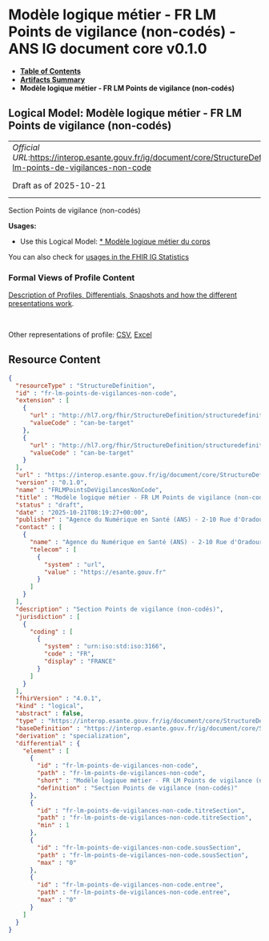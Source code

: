 # Modèle logique métier - FR LM Points de vigilance (non-codés) - ANS IG document core v0.1.0

* [**Table of Contents**](toc.md)
* [**Artifacts Summary**](artifacts.md)
* **Modèle logique métier - FR LM Points de vigilance (non-codés)**

## Logical Model: Modèle logique métier - FR LM Points de vigilance (non-codés) 

| | |
| :--- | :--- |
| *Official URL*:https://interop.esante.gouv.fr/ig/document/core/StructureDefinition/fr-lm-points-de-vigilances-non-code | *Version*:0.1.0 |
| Draft as of 2025-10-21 | *Computable Name*:FRLMPointsDeVigilancesNonCode |

 
Section Points de vigilance (non-codés) 

**Usages:**

* Use this Logical Model: [* Modèle logique métier du corps](StructureDefinition-FRLMCorpsDocument.md)

You can also check for [usages in the FHIR IG Statistics](https://packages2.fhir.org/xig/ans.document.fr.core|current/StructureDefinition/fr-lm-points-de-vigilances-non-code)

### Formal Views of Profile Content

 [Description of Profiles, Differentials, Snapshots and how the different presentations work](http://build.fhir.org/ig/FHIR/ig-guidance/readingIgs.html#structure-definitions). 

 

Other representations of profile: [CSV](StructureDefinition-fr-lm-points-de-vigilances-non-code.csv), [Excel](StructureDefinition-fr-lm-points-de-vigilances-non-code.xlsx) 



## Resource Content

```json
{
  "resourceType" : "StructureDefinition",
  "id" : "fr-lm-points-de-vigilances-non-code",
  "extension" : [
    {
      "url" : "http://hl7.org/fhir/StructureDefinition/structuredefinition-type-characteristics",
      "valueCode" : "can-be-target"
    },
    {
      "url" : "http://hl7.org/fhir/StructureDefinition/structuredefinition-type-characteristics",
      "valueCode" : "can-be-target"
    }
  ],
  "url" : "https://interop.esante.gouv.fr/ig/document/core/StructureDefinition/fr-lm-points-de-vigilances-non-code",
  "version" : "0.1.0",
  "name" : "FRLMPointsDeVigilancesNonCode",
  "title" : "Modèle logique métier - FR LM Points de vigilance (non-codés)",
  "status" : "draft",
  "date" : "2025-10-21T08:19:27+00:00",
  "publisher" : "Agence du Numérique en Santé (ANS) - 2-10 Rue d'Oradour-sur-Glane, 75015 Paris",
  "contact" : [
    {
      "name" : "Agence du Numérique en Santé (ANS) - 2-10 Rue d'Oradour-sur-Glane, 75015 Paris",
      "telecom" : [
        {
          "system" : "url",
          "value" : "https://esante.gouv.fr"
        }
      ]
    }
  ],
  "description" : "Section Points de vigilance (non-codés)",
  "jurisdiction" : [
    {
      "coding" : [
        {
          "system" : "urn:iso:std:iso:3166",
          "code" : "FR",
          "display" : "FRANCE"
        }
      ]
    }
  ],
  "fhirVersion" : "4.0.1",
  "kind" : "logical",
  "abstract" : false,
  "type" : "https://interop.esante.gouv.fr/ig/document/core/StructureDefinition/fr-lm-points-de-vigilances-non-code",
  "baseDefinition" : "https://interop.esante.gouv.fr/ig/document/core/StructureDefinition/fr-lm-section",
  "derivation" : "specialization",
  "differential" : {
    "element" : [
      {
        "id" : "fr-lm-points-de-vigilances-non-code",
        "path" : "fr-lm-points-de-vigilances-non-code",
        "short" : "Modèle logique métier - FR LM Points de vigilance (non-codés)",
        "definition" : "Section Points de vigilance (non-codés)"
      },
      {
        "id" : "fr-lm-points-de-vigilances-non-code.titreSection",
        "path" : "fr-lm-points-de-vigilances-non-code.titreSection",
        "min" : 1
      },
      {
        "id" : "fr-lm-points-de-vigilances-non-code.sousSection",
        "path" : "fr-lm-points-de-vigilances-non-code.sousSection",
        "max" : "0"
      },
      {
        "id" : "fr-lm-points-de-vigilances-non-code.entree",
        "path" : "fr-lm-points-de-vigilances-non-code.entree",
        "max" : "0"
      }
    ]
  }
}

```
